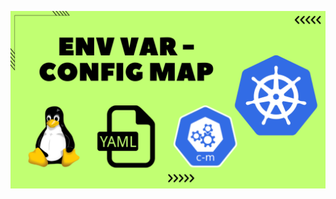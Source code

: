 ![image alt](https://github.com/AdhmAbdein/Configmap-env-var/blob/ade25f9327e2d0fed17c45f91b3f7832ee95a5aa/image.png)
